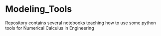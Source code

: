 # Modeling_Tools
Repository contains several notebooks teaching how to use some python tools for Numerical Calculus in Engineering

